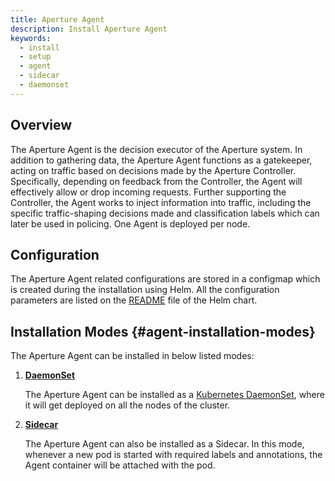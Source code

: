 ```yaml
---
title: Aperture Agent
description: Install Aperture Agent
keywords:
  - install
  - setup
  - agent
  - sidecar
  - daemonset
---
```


## Overview

The Aperture Agent is the decision executor of the Aperture system. In addition to gathering data, the
Aperture Agent functions as a gatekeeper, acting on traffic based on decisions
made by the Aperture Controller. Specifically, depending on feedback from the Controller,
the Agent will effectively allow or drop incoming requests. Further supporting
the Controller, the Agent works to inject information into traffic, including
the specific traffic-shaping decisions made and classification labels which can
later be used in policing. One Agent is deployed per node.

## Configuration

The Aperture Agent related configurations are stored in a configmap which is
created during the installation using Helm. All the configuration parameters are
listed on the
[README](https://artifacthub.io/packages/helm/aperture/aperture-operator#aperture-custom-resource-parameters)
file of the Helm chart.

## Installation Modes {#agent-installation-modes}

The Aperture Agent can be installed in below listed modes:

1. [**DaemonSet**](daemonset.md)

   The Aperture Agent can be installed as a
   [Kubernetes DaemonSet](https://kubernetes.io/docs/concepts/workloads/controllers/daemonset/),
   where it will get deployed on all the nodes of the cluster.

2. [**Sidecar**](sidecar.md)

   The Aperture Agent can also be installed as a Sidecar. In this mode, whenever a new pod is started
   with required labels and annotations, the Agent container will be attached with the pod.
